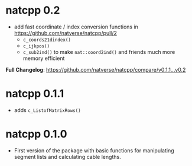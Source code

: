 # natcpp 0.2

* add fast coordinate / index conversion functions in https://github.com/natverse/natcpp/pull/2
  - `c_coords21dindex()` 
  - `c_ijkpos()`
  - `c_sub2ind()`
  to make `nat::coord2ind()` and friends much more memory efficient

**Full Changelog**: https://github.com/natverse/natcpp/compare/v0.1.1...v0.2

# natcpp 0.1.1

* adds `c_ListofMatrixRows()`

# natcpp 0.1.0

* First version of the package with basic functions for manipulating segment
  lists and calculating cable lengths.
